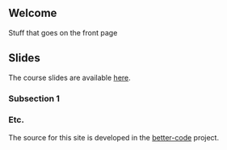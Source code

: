 ---
---
## Welcome

Stuff that goes on the front page

## Slides

The course slides are available [here](/slides/).

### Subsection 1

### Etc.

The source for this site is developed in the
[better-code](https://github.com/stlab/better-code) project.
